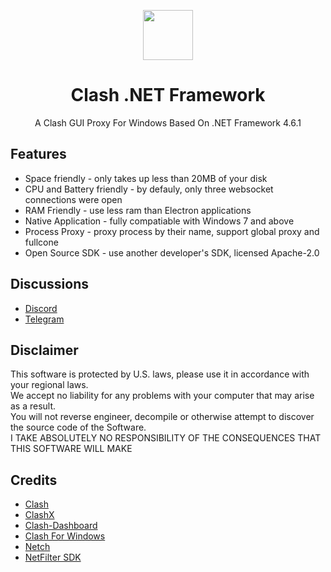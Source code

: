 <p align="center">
    <img src="https://i.loli.net/2021/02/25/SdtJ295biqulCkf.png" align="center" height="80"/>
</p>

<div align="center">
  
# Clash .NET Framework

A Clash GUI Proxy For Windows Based On .NET Framework 4.6.1

</div>

## Features
- Space friendly - only takes up less than 20MB of your disk
- CPU and Battery friendly - by defauly, only three websocket connections were open
- RAM Friendly - use less ram than Electron applications
- Native Application - fully compatiable with Windows 7 and above
- Process Proxy - proxy process by their name, support global proxy and fullcone
- Open Source SDK - use another developer's SDK, licensed Apache-2.0

## Discussions
- [Discord](https://discord.gg/vsDxzJ9R75)
- [Telegram](https://t.me/ClashDotNetFramework)

## Disclaimer
This software is protected by U.S. laws, please use it in accordance with your regional laws.  
We accept no liability for any problems with your computer that may arise as a result.  
You will not reverse engineer, decompile or otherwise attempt to discover the source code of the Software.  
I TAKE ABSOLUTELY NO RESPONSIBILITY OF THE CONSEQUENCES THAT THIS SOFTWARE WILL MAKE

## Credits

- [Clash](https://github.com/Dreamacro/clash)
- [ClashX](https://github.com/yichengchen/clashX)
- [Clash-Dashboard](https://github.com/Dreamacro/clash-dashboard)
- [Clash For Windows](https://github.com/Fndroid/clash_for_windows_pkg)
- [Netch](https://github.com/NetchX/Netch)
- [NetFilter SDK](https://netfiltersdk.com)
